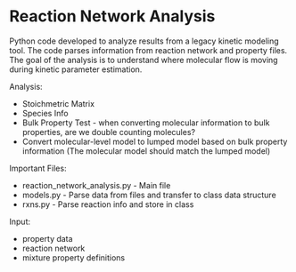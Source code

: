 # Reaction Network Analysis

Python code developed to analyze results from a legacy kinetic modeling tool. The code parses information from reaction network and property files. The goal of the analysis is to understand where molecular flow is moving during kinetic parameter estimation.

Analysis:
 - Stoichmetric Matrix
 - Species Info
 - Bulk Property Test - when converting molecular information to bulk properties, are we double counting molecules? 
 - Convert molecular-level model to lumped model based on bulk property information (The molecular model should match the lumped model)

Important Files:
  * reaction_network_analysis.py - Main file
  * models.py - Parse data from files and transfer to class data structure
  * rxns.py - Parse reaction info and store in class

Input:
 + property data
 + reaction network
 + mixture property definitions

